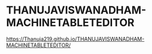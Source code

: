 # THANUJAVISWANADHAM-MACHINETABLETEDITOR
https://Thanuja219.github.io/THANUJAVISWANADHAM-MACHINETABLETEDITOR/
